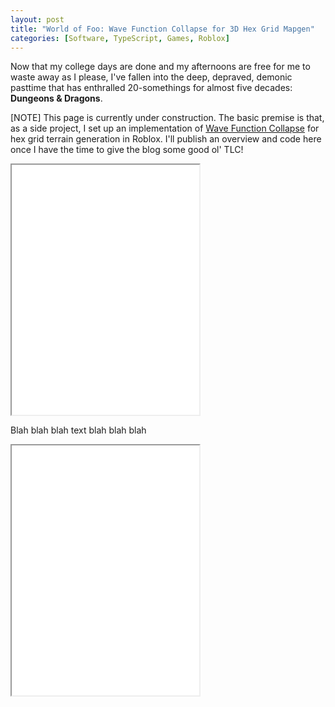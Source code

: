 ```yaml
---
layout: post
title: "World of Foo: Wave Function Collapse for 3D Hex Grid Mapgen"
categories: [Software, TypeScript, Games, Roblox]
---
```


Now that my college days are done and my afternoons are free for me to waste away as I
please, I've fallen into the deep, depraved, demonic pasttime that has enthralled 20-somethings
for almost five decades: **Dungeons & Dragons**.

[NOTE] This page is currently under construction. The basic premise is that, as a side project,
I set up an implementation of [Wave Function Collapse](https://robertheaton.com/2018/12/17/wavefunction-collapse-algorithm/)
for hex grid terrain generation in Roblox. I'll publish an overview and code here once
I have the time to give the blog some good ol' TLC!

<iframe
    src="../assets/force-testing/force.html" 
    class="interactive-asset"
    height="400px"
></iframe>

Blah blah blah text blah blah blah

<iframe
    src="../assets/force-testing/force.html" 
    class="interactive-asset"
    height="400px"
></iframe>